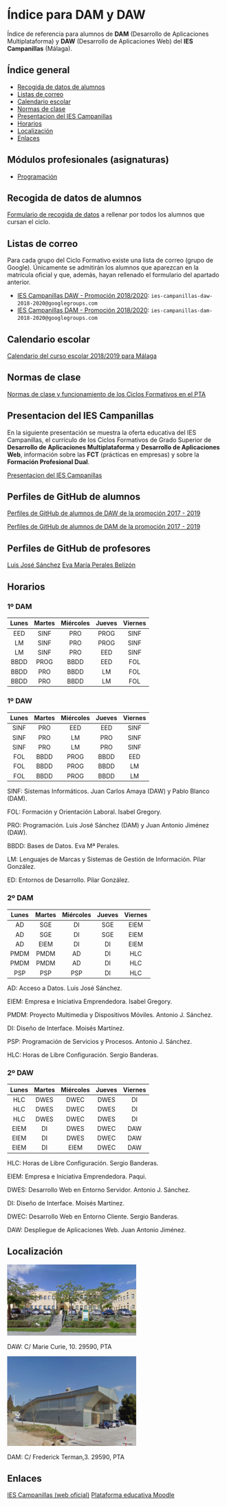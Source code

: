 # Índice para DAM y DAW

Índice de referencia para alumnos de **DAM** (Desarrollo de Aplicaciones Multiplataforma) y **DAW** (Desarrollo de Aplicaciones Web) del **IES Campanillas** (Málaga).

## Índice general

* [Recogida de datos de alumnos](#recogida-de-datos-de-alumnos)
* [Listas de correo](#listas-de-correo)
* [Calendario escolar](#calendario-escolar)
* [Normas de clase](#normas-de-clase)
* [Presentacion del IES Campanillas](#presentacion-del-ies-campanillas)
* [Horarios](#horarios)
* [Localización](#localizacion)
* [Enlaces](#enlaces)

## Módulos profesionales (asignaturas)

* [Programación](https://github.com/LuisJoseSanchez/programacion)

## Recogida de datos de alumnos

[Formulario de recogida de datos](https://docs.google.com/forms/d/e/1FAIpQLSfeLD14YMtNoc-bJWAdqzW8PB6isP-ZK9GkTDSw0CjLGJ1mwg/viewform) a rellenar por todos los alumnos que cursan el ciclo.

## Listas de correo

Para cada grupo del Ciclo Formativo existe una lista de correo (grupo de Google). Únicamente se admitirán los alumnos que aparezcan en la matrícula oficial y que, además, hayan rellenado el formulario del apartado anterior.

* [IES Campanillas DAW - Promoción 2018/2020](https://groups.google.com/d/forum/ies-campanillas-daw-2018-2020): `ies-campanillas-daw-2018-2020@googlegroups.com`
* [IES Campanillas DAM - Promoción 2018/2020](https://groups.google.com/d/forum/ies-campanillas-dam-2018-2020): `ies-campanillas-dam-2018-2020@googlegroups.com`

## Calendario escolar

[Calendario del curso escolar 2018/2019 para Málaga](calendario1819.pdf)

## Normas de clase

[Normas de clase y funcionamiento de los Ciclos Formativos en el PTA](normas_y_funcionamiento.pdf)


## Presentacion del IES Campanillas

En la siguiente presentación se muestra la oferta educativa del IES Campanillas, el currículo de los Ciclos Formativos de Grado Superior de **Desarrollo de Aplicaciones Multiplataforma** y **Desarrollo de Aplicaciones Web**, información sobre las **FCT** (prácticas en empresas) y sobre la **Formación Profesional Dual**.

[Presentacion del IES Campanillas](https://rawgit.com/LuisJoseSanchez/presentacion-ies-campanillas/master/index.html)

## Perfiles de GitHub de alumnos

[Perfiles de GitHub de alumnos de DAW de la promoción 2017 - 2019](https://github.com/LuisJoseSanchez/github-alumnos-daw-1719)

[Perfiles de GitHub de alumnos de DAM de la promoción 2017 - 2019](https://github.com/LuisJoseSanchez/github-alumnos-dam-1719)

## Perfiles de GitHub de profesores

[Luis José Sánchez](https://github.com/LuisJoseSanchez)
[Eva María Perales Belizón](https://github.com/evaperales) 

## Horarios

### 1º DAM

| Lunes | Martes | Miércoles | Jueves | Viernes |
| :---: | :---:  |   :---:   | :---:  |  :---:  |
| EED   | SINF   | PRO       | PROG   | SINF    |
| LM    | SINF   | PRO       | PROG   | SINF    |
| LM    | SINF   | PRO       | EED    | SINF    |
| BBDD  | PROG   | BBDD      | EED    | FOL     |
| BBDD  | PRO    | BBDD      | LM     | FOL     |
| BBDD  | PRO    | BBDD      | LM     | FOL     |

### 1º DAW

| Lunes | Martes | Miércoles | Jueves | Viernes |
| :---: | :---:  |   :---:   | :---:  |  :---:  |
| SINF  | PRO    | EED       | EED    | SINF    |
| SINF  | PRO    | LM        | PRO    | SINF    |
| SINF  | PRO    | LM        | PRO    | SINF    |
| FOL   | BBDD   | PROG      | BBDD   | EED     |
| FOL   | BBDD   | PROG      | BBDD   | LM      |
| FOL   | BBDD   | PROG      | BBDD   | LM      |

SINF: Sistemas Informáticos. Juan Carlos Amaya (DAW) y Pablo Blanco (DAM).

FOL: Formación y Orientación Laboral. Isabel Gregory.

PRO: Programación. Luis José Sánchez (DAM) y Juan Antonio Jiménez (DAW).

BBDD: Bases de Datos. Eva Mª Perales.

LM: Lenguajes de Marcas y Sistemas de Gestión de Información. Pilar González.

ED: Entornos de Desarrollo. Pilar González.


### 2º DAM

| Lunes | Martes | Miércoles | Jueves | Viernes |
| :---: | :---:  |   :---:   | :---:  |  :---:  |
| AD    | SGE    | DI        | SGE    | EIEM    |
| AD    | SGE    | DI        | SGE    | EIEM    |
| AD    | EIEM   | DI        | DI     | EIEM    |
| PMDM  | PMDM   | AD        | DI     | HLC     |
| PMDM  | PMDM   | AD        | DI     | HLC     |
| PSP   | PSP    | PSP       | DI     | HLC     |

AD: Acceso a Datos. Luis José Sánchez.

EIEM: Empresa e Iniciativa Emprendedora. Isabel Gregory.

PMDM: Proyecto Multimedia y Dispositivos Móviles. Antonio J. Sánchez.

DI: Diseño de Interface. Moisés Martínez.

PSP: Programación de Servicios y Procesos. Antonio J. Sánchez.

HLC: Horas de Libre Configuración. Sergio Banderas.

### 2º DAW

| Lunes | Martes | Miércoles | Jueves | Viernes |
| :---: | :---:  |   :---:   | :---:  |  :---:  |
| HLC   | DWES   | DWEC      | DWES   | DI      |
| HLC   | DWES   | DWEC      | DWES   | DI      |
| HLC   | DWES   | DWEC      | DWES   | DI      |
| EIEM  | DI     | DWES      | DWEC   | DAW     |
| EIEM  | DI     | DWES      | DWEC   | DAW     |
| EIEM  | DI     | EIEM      | DWEC   | DAW     |

HLC: Horas de Libre Configuración. Sergio Banderas.

EIEM: Empresa e Iniciativa Emprendedora. Paqui.

DWES: Desarrollo Web en Entorno Servidor. Antonio J. Sánchez.

DI: Diseño de Interface. Moisés Martínez.

DWEC: Desarrollo Web en Entorno Cliente. Sergio Banderas.

DAW: Despliegue de Aplicaciones Web. Juan Antonio Jiménez.

## Localización

<img src="mariecurie.png">

DAW: C/ Marie Curie, 10. 29590, PTA

<img src="incubadora.png">

DAM: C/ Frederick Terman,3. 29590, PTA

## Enlaces

[IES Campanillas (web oficial)](http://iescampanillas.com/)
[Plataforma educativa Moodle](http://iescampanillas.com/)

